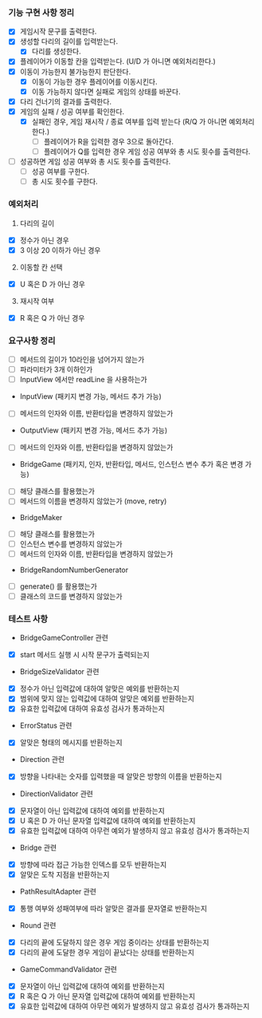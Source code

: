 ### 기능 구현 사항 정리

- [x] 게임시작 문구를 출력한다.
- [x] 생성할 다리의 길이를 입력받는다.
    - [x] 다리를 생성한다.
- [x] 플레이어가 이동할 칸을 입력받는다. (U/D 가 아니면 예외처리한다.)
- [x] 이동이 가능한지 불가능한지 판단한다.
    - [x] 이동이 가능한 경우 플레이어를 이동시킨다.
    - [x] 이동 가능하지 않다면 실패로 게임의 상태를 바꾼다.
- [x] 다리 건너기의 결과를 출력한다.
- [x] 게임의 실패 / 성공 여부를 확인한다.
    - [x] 실패인 경우, 게임 재시작 / 종료 여부를 입력 받는다 (R/Q 가 아니면 예외처리한다.)
        - [ ] 플레이어가 R을 입력한 경우 3으로 돌아간다.
        - [ ] 플레이어가 Q를 입력한 경우 게임 성공 여부와 총 시도 횟수를 출력한다.
- [ ] 성공하면 게임 성공 여부와 총 시도 횟수를 출력한다.
    - [ ] 성공 여부를 구한다.
    - [ ] 총 시도 횟수를 구한다.

### 예외처리

1. 다리의 길이

- [x] 정수가 아닌 경우
- [x] 3 이상 20 이하가 아닌 경우

2. 이동할 칸 선택

- [x] U 혹은 D 가 아닌 경우

3. 재시작 여부

- [x] R 혹은 Q 가 아닌 경우

### 요구사항 정리

- [ ] 메서드의 길이가 10라인을 넘어가지 않는가
- [ ] 파라미터가 3개 이하인가
- [ ] InputView 에서만 readLine 을 사용하는가

- InputView (패키지 변경 가능, 메서드 추가 가능)
- [ ] 메서드의 인자와 이름, 반환타입을 변경하지 않았는가

- OutputView (패키지 변경 가능, 메서드 추가 가능)
- [ ] 메서드의 인자와 이름, 반환타입을 변경하지 않았는가

- BridgeGame (패키지, 인자, 반환타입, 메서드, 인스턴스 변수 추가 혹은 변경 가능)
- [ ] 해당 클래스를 활용했는가
- [ ] 메서드의 이름을 변경하지 않았는가 (move, retry)

- BridgeMaker
- [ ] 해당 클래스를 활용했는가
- [ ] 인스턴스 변수를 변경하지 않았는가
- [ ] 메서드의 인자와 이름, 반환타입을 변경하지 않았는가

- BridgeRandomNumberGenerator
- [ ] generate() 를 활용했는가
- [ ] 클래스의 코드를 변경하지 않았는가

### 테스트 사항

- BridgeGameController 관련
- [x] start 메서드 실행 시 시작 문구가 출력되는지

- BridgeSizeValidator 관련
- [x] 정수가 아닌 입력값에 대하여 알맞은 예외를 반환하는지
- [x] 범위에 맞지 않는 입력값에 대하여 알맞은 예외를 반환하는지
- [x] 유효한 입력값에 대하여 유효성 검사가 통과하는지

- ErrorStatus 관련
- [x] 알맞은 형태의 메시지를 반환하는지

- Direction 관련
- [x] 방향을 나타내는 숫자를 입력했을 때 알맞은 방향의 이름을 반환하는지

- DirectionValidator 관련
- [x] 문자열이 아닌 입력값에 대하여 예외를 반환하는지
- [x] U 혹은 D 가 아닌 문자열 입력값에 대하여 예외를 반환하는지
- [x] 유효한 입력값에 대하여 아무런 예외가 발생하지 않고 유효성 검사가 통과하는지

- Bridge 관련
- [x] 방향에 따라 접근 가능한 인덱스를 모두 반환하는지
- [x] 알맞은 도착 지점을 반환하는지

- PathResultAdapter 관련
- [x] 통행 여부와 성패여부에 따라 알맞은 결과를 문자열로 반환하는지

- Round 관련
- [x] 다리의 끝에 도달하지 않은 경우 게임 중이라는 상태를 반환하는지
- [x] 다리의 끝에 도달한 경우 게임이 끝났다는 상태를 반환하는지

- GameCommandValidator 관련
- [x] 문자열이 아닌 입력값에 대하여 예외를 반환하는지
- [x] R 혹은 Q 가 아닌 문자열 입력값에 대하여 예외를 반환하는지
- [x] 유효한 입력값에 대하여 아무런 예외가 발생하지 않고 유효성 검사가 통과하는지